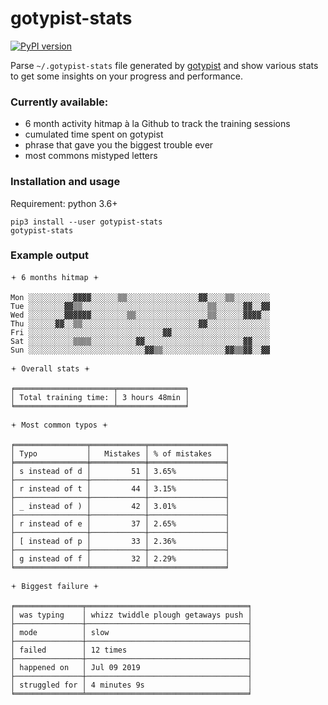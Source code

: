 # gotypist-stats

[![PyPI version](https://img.shields.io/pypi/v/gotypist-stats.svg)](https://pypi.org/project/gotypist-stats/)

Parse `~/.gotypist-stats` file generated by [gotypist](https://github.com/pb-/gotypist) and show various stats to get some insights on your progress and performance.

### Currently available:

- 6 month activity hitmap à la Github to track the training sessions
- cumulated time spent on gotypist
- phrase that gave you the biggest trouble ever
- most commons mistyped letters

### Installation and usage

Requirement: python 3.6+

```shell
pip3 install --user gotypist-stats
gotypist-stats
```

### Example output

```
🟄 6 months hitmap 🟄

Mon ░░░░░░░░░░▓▓▓▓░░░░░░▒▒░░░░░░░░░░░░░░░░▓▓░░░░▒▒░░░░░░░░
Tue ░░░░░░░░▓▓▒▒░░░░░░░░░░░░░░░░░░░░░░░░░░░░▒▒░░░░░░▓▓░░▓▓
Wed ░░░░░░░░▓▓▓▓▓▓░░░░░░░░▒▒░░░░░░░░░░░░░░░░▒▒░░░░░░▓▓▓▓░░
Thu ░░░░░░▓▓░░▒▒░░░░░░░░░░░░░░░░░░░░░░░░░░▓▓░░░░░░░░░░░░░░
Fri ░░░░░░░░░░░░░░░░░░░░░░░░░░░░░░▓▓░░░░░░░░░░░░░░░░░░░░░░
Sat ░░░░░░░░░░▒▒▒▒░░░░░░░░░░▓▓░░░░░░░░░░░░░░░░░░░░░░▓▓░░░░
Sun ░░░░░░░░░░░░░░░░░░░░░░░░░░▓▓▒▒░░░░░░░░░░░░░░▓▓▒▒▓▓░░▓▓

🟄 Overall stats 🟄

╒══════════════════════╤═══════════════╕
│ Total training time: │ 3 hours 48min │
╘══════════════════════╧═══════════════╛

🟄 Most common typos 🟄

╒════════════════╤════════════╤═════════════════╕
│ Typo           │   Mistakes │ % of mistakes   │
╞════════════════╪════════════╪═════════════════╡
│ s instead of d │         51 │ 3.65%           │
├────────────────┼────────────┼─────────────────┤
│ r instead of t │         44 │ 3.15%           │
├────────────────┼────────────┼─────────────────┤
│ _ instead of ) │         42 │ 3.01%           │
├────────────────┼────────────┼─────────────────┤
│ r instead of e │         37 │ 2.65%           │
├────────────────┼────────────┼─────────────────┤
│ [ instead of p │         33 │ 2.36%           │
├────────────────┼────────────┼─────────────────┤
│ g instead of f │         32 │ 2.29%           │
╘════════════════╧════════════╧═════════════════╛

🟄 Biggest failure 🟄

╒═══════════════╤════════════════════════════════════╕
│ was typing    │ whizz twiddle plough getaways push │
├───────────────┼────────────────────────────────────┤
│ mode          │ slow                               │
├───────────────┼────────────────────────────────────┤
│ failed        │ 12 times                           │
├───────────────┼────────────────────────────────────┤
│ happened on   │ Jul 09 2019                        │
├───────────────┼────────────────────────────────────┤
│ struggled for │ 4 minutes 9s                       │
╘═══════════════╧════════════════════════════════════╛

```
